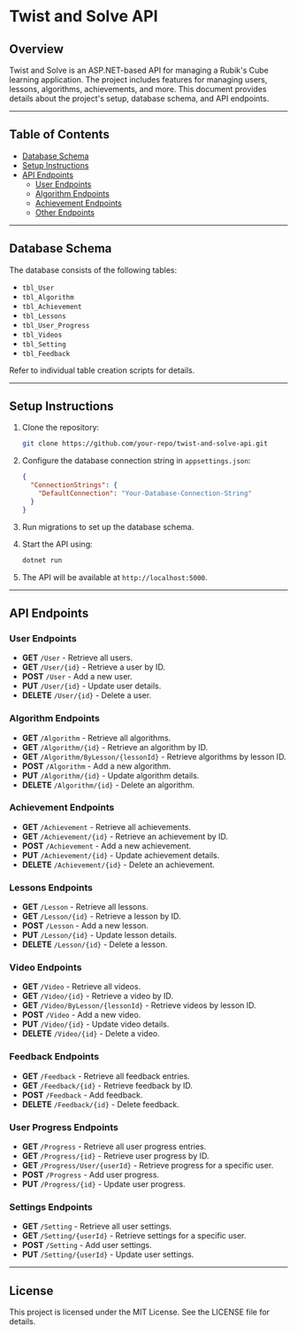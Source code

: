 # Twist and Solve API

## Overview
Twist and Solve is an ASP.NET-based API for managing a Rubik's Cube learning application. The project includes features for managing users, lessons, algorithms, achievements, and more. This document provides details about the project's setup, database schema, and API endpoints.

---

## Table of Contents
- [Database Schema](#database-schema)
- [Setup Instructions](#setup-instructions)
- [API Endpoints](#api-endpoints)
  - [User Endpoints](#user-endpoints)
  - [Algorithm Endpoints](#algorithm-endpoints)
  - [Achievement Endpoints](#achievement-endpoints)
  - [Other Endpoints](#other-endpoints)

---

## Database Schema
The database consists of the following tables:
- `tbl_User`
- `tbl_Algorithm`
- `tbl_Achievement`
- `tbl_Lessons`
- `tbl_User_Progress`
- `tbl_Videos`
- `tbl_Setting`
- `tbl_Feedback`

Refer to individual table creation scripts for details.

---

## Setup Instructions

1. Clone the repository:
   ```bash
   git clone https://github.com/your-repo/twist-and-solve-api.git
   ```

2. Configure the database connection string in `appsettings.json`:
   ```json
   {
     "ConnectionStrings": {
       "DefaultConnection": "Your-Database-Connection-String"
     }
   }
   ```

3. Run migrations to set up the database schema.

4. Start the API using:
   ```bash
   dotnet run
   ```

5. The API will be available at `http://localhost:5000`.

---

## API Endpoints

### User Endpoints
- **GET** `/User` - Retrieve all users.
- **GET** `/User/{id}` - Retrieve a user by ID.
- **POST** `/User` - Add a new user.
- **PUT** `/User/{id}` - Update user details.
- **DELETE** `/User/{id}` - Delete a user.

### Algorithm Endpoints
- **GET** `/Algorithm` - Retrieve all algorithms.
- **GET** `/Algorithm/{id}` - Retrieve an algorithm by ID.
- **GET** `/Algorithm/ByLesson/{lessonId}` - Retrieve algorithms by lesson ID.
- **POST** `/Algorithm` - Add a new algorithm.
- **PUT** `/Algorithm/{id}` - Update algorithm details.
- **DELETE** `/Algorithm/{id}` - Delete an algorithm.

### Achievement Endpoints
- **GET** `/Achievement` - Retrieve all achievements.
- **GET** `/Achievement/{id}` - Retrieve an achievement by ID.
- **POST** `/Achievement` - Add a new achievement.
- **PUT** `/Achievement/{id}` - Update achievement details.
- **DELETE** `/Achievement/{id}` - Delete an achievement.

### Lessons Endpoints
- **GET** `/Lesson` - Retrieve all lessons.
- **GET** `/Lesson/{id}` - Retrieve a lesson by ID.
- **POST** `/Lesson` - Add a new lesson.
- **PUT** `/Lesson/{id}` - Update lesson details.
- **DELETE** `/Lesson/{id}` - Delete a lesson.

### Video Endpoints
- **GET** `/Video` - Retrieve all videos.
- **GET** `/Video/{id}` - Retrieve a video by ID.
- **GET** `/Video/ByLesson/{lessonId}` - Retrieve videos by lesson ID.
- **POST** `/Video` - Add a new video.
- **PUT** `/Video/{id}` - Update video details.
- **DELETE** `/Video/{id}` - Delete a video.

### Feedback Endpoints
- **GET** `/Feedback` - Retrieve all feedback entries.
- **GET** `/Feedback/{id}` - Retrieve feedback by ID.
- **POST** `/Feedback` - Add feedback.
- **DELETE** `/Feedback/{id}` - Delete feedback.

### User Progress Endpoints
- **GET** `/Progress` - Retrieve all user progress entries.
- **GET** `/Progress/{id}` - Retrieve user progress by ID.
- **GET** `/Progress/User/{userId}` - Retrieve progress for a specific user.
- **POST** `/Progress` - Add user progress.
- **PUT** `/Progress/{id}` - Update user progress.

### Settings Endpoints
- **GET** `/Setting` - Retrieve all user settings.
- **GET** `/Setting/{userId}` - Retrieve settings for a specific user.
- **POST** `/Setting` - Add user settings.
- **PUT** `/Setting/{userId}` - Update user settings.

---

## License
This project is licensed under the MIT License. See the LICENSE file for details.
